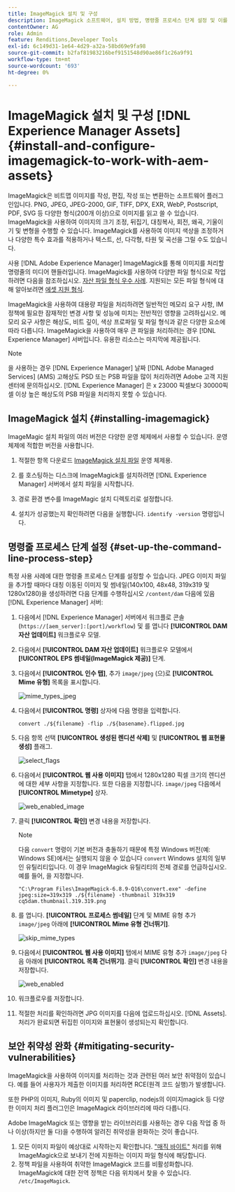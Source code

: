 ```yaml
---
title: ImageMagick 설치 및 구성
description: ImageMagick 소프트웨어, 설치 방법, 명령줄 프로세스 단계 설정 및 이를 사용하여 이미지의 썸네일을 편집, 작성 및 생성하는 방법에 대해 알아봅니다.
contentOwner: AG
role: Admin
feature: Renditions,Developer Tools
exl-id: 6c149d31-1e64-4d29-a32a-58bd69e9fa98
source-git-commit: b2faf81983216bef9151548d90ae86f1c26a9f91
workflow-type: tm+mt
source-wordcount: '693'
ht-degree: 0%

---
```


# ImageMagick 설치 및 구성 [!DNL Experience Manager Assets] {#install-and-configure-imagemagick-to-work-with-aem-assets}

ImageMagick은 비트맵 이미지를 작성, 편집, 작성 또는 변환하는 소프트웨어 플러그인입니다. PNG, JPEG, JPEG-2000, GIF, TIFF, DPX, EXR, WebP, Postscript, PDF, SVG 등 다양한 형식(200개 이상)으로 이미지를 읽고 쓸 수 있습니다. ImageMagick을 사용하여 이미지의 크기 조정, 뒤집기, 대칭복사, 회전, 왜곡, 기울이기 및 변형을 수행할 수 있습니다. ImageMagick를 사용하여 이미지 색상을 조정하거나 다양한 특수 효과를 적용하거나 텍스트, 선, 다각형, 타원 및 곡선을 그릴 수도 있습니다.

사용 [!DNL Adobe Experience Manager] ImageMagick를 통해 이미지를 처리할 명령줄의 미디어 핸들러입니다. ImageMagick를 사용하여 다양한 파일 형식으로 작업하려면 다음을 참조하십시오. [자산 파일 형식 우수 사례](/help/assets/assets-file-format-best-practices.md). 지원되는 모든 파일 형식에 대해 알아보려면 [에셋 지원 형식](/help/assets/assets-formats.md).

ImageMagick을 사용하여 대용량 파일을 처리하려면 일반적인 메모리 요구 사항, IM 정책에 필요한 잠재적인 변경 사항 및 성능에 미치는 전반적인 영향을 고려하십시오. 메모리 요구 사항은 해상도, 비트 깊이, 색상 프로파일 및 파일 형식과 같은 다양한 요소에 따라 다릅니다. ImageMagick을 사용하여 매우 큰 파일을 처리하려는 경우 [!DNL Experience Manager] 서버입니다. 유용한 리소스는 마지막에 제공됩니다.

>[!NOTE]
>
>을 사용하는 경우 [!DNL Experience Manager] 날짜 [!DNL Adobe Managed Services] (AMS) 고해상도 PSD 또는 PSB 파일을 많이 처리하려면 Adobe 고객 지원 센터에 문의하십시오. [!DNL Experience Manager] 은 x 23000 픽셀보다 30000픽셀 이상 높은 해상도의 PSB 파일을 처리하지 못할 수 있습니다.

## ImageMagick 설치 {#installing-imagemagick}

ImageMagic 설치 파일의 여러 버전은 다양한 운영 체제에서 사용할 수 있습니다. 운영 체제에 적합한 버전을 사용합니다.

1. 적절한 항목 다운로드 [ImageMagick 설치 파일](https://www.imagemagick.org/script/download.php) 운영 체제용.
1. 를 호스팅하는 디스크에 ImageMagick를 설치하려면 [!DNL Experience Manager] 서버에서 설치 파일을 시작합니다.

1. 경로 환경 변수를 ImageMagic 설치 디렉토리로 설정합니다.
1. 설치가 성공했는지 확인하려면 다음을 실행합니다. `identify -version` 명령입니다.

## 명령줄 프로세스 단계 설정 {#set-up-the-command-line-process-step}

특정 사용 사례에 대한 명령줄 프로세스 단계를 설정할 수 있습니다. JPEG 이미지 파일을 추가할 때마다 대칭 이동된 이미지 및 썸네일(140x100, 48x48, 319x319 및 1280x1280)을 생성하려면 다음 단계를 수행하십시오 `/content/dam` 다음에 있음 [!DNL Experience Manager] 서버:

1. 다음에서 [!DNL Experience Manager] 서버에서 워크플로 콘솔(`https://[aem_server]:[port]/workflow`) 및 를 엽니다 **[!UICONTROL DAM 자산 업데이트]** 워크플로우 모델.
1. 다음에서 **[!UICONTROL DAM 자산 업데이트]** 워크플로우 모델에서 **[!UICONTROL EPS 썸네일(ImageMagick 제공)]** 단계.
1. 다음에서 **[!UICONTROL 인수 탭]**, 추가 `image/jpeg` (으)로 **[!UICONTROL Mime 유형]** 목록을 표시합니다.

   ![mime_types_jpeg](assets/mime_types_jpeg.png)

1. 다음에서 **[!UICONTROL 명령]** 상자에 다음 명령을 입력합니다.

   `convert ./${filename} -flip ./${basename}.flipped.jpg`

1. 다음 항목 선택 **[!UICONTROL 생성된 렌디션 삭제]** 및 **[!UICONTROL 웹 표현물 생성]** 플래그.

   ![select_flags](assets/select_flags.png)

1. 다음에서 **[!UICONTROL 웹 사용 이미지]** 탭에서 1280x1280 픽셀 크기의 렌디션에 대한 세부 사항을 지정합니다. 또한 다음을 지정합니다. `image/jpeg` 다음에서 **[!UICONTROL Mimetype]** 상자.

   ![web_enabled_image](assets/web_enabled_image.png)

1. 클릭 **[!UICONTROL 확인]** 변경 내용을 저장합니다.

   >[!NOTE]
   >
   >다음 `convert` 명령이 기본 버전과 충돌하기 때문에 특정 Windows 버전(예: Windows SE)에서는 실행되지 않을 수 있습니다 `convert` Windows 설치의 일부인 유틸리티입니다. 이 경우 ImageMagick 유틸리티의 전체 경로를 언급하십시오. 예를 들어, 을 지정합니다.
   >
   >
   >`"C:\Program Files\ImageMagick-6.8.9-Q16\convert.exe" -define jpeg:size=319x319 ./${filename} -thumbnail 319x319 cq5dam.thumbnail.319.319.png`

1. 를 엽니다. **[!UICONTROL 프로세스 썸네일]** 단계 및 MIME 유형 추가 `image/jpeg` 아래에 **[!UICONTROL Mime 유형 건너뛰기]**.

   ![skip_mime_types](assets/skip_mime_types.png)

1. 다음에서 **[!UICONTROL 웹 사용 이미지]** 탭에서 MIME 유형 추가 `image/jpeg` 다음 아래에 **[!UICONTROL 목록 건너뛰기]**. 클릭 **[!UICONTROL 확인]** 변경 내용을 저장합니다.

   ![web_enabled](assets/web_enabled.png)

1. 워크플로우를 저장합니다.

1. 적절한 처리를 확인하려면 JPG 이미지를 다음에 업로드하십시오. [!DNL Assets]. 처리가 완료되면 뒤집힌 이미지와 표현물이 생성되는지 확인합니다.

## 보안 취약성 완화 {#mitigating-security-vulnerabilities}

ImageMagick을 사용하여 이미지를 처리하는 것과 관련된 여러 보안 취약점이 있습니다. 예를 들어 사용자가 제출한 이미지를 처리하면 RCE(원격 코드 실행)가 발생합니다.

또한 PHP의 이미지, Ruby의 이미지 및 paperclip, nodejs의 이미지magick 등 다양한 이미지 처리 플러그인은 ImageMagick 라이브러리에 따라 다릅니다.

Adobe ImageMagick 또는 영향을 받는 라이브러리를 사용하는 경우 다음 작업 중 하나 이상(하지만 둘 다)을 수행하여 알려진 취약성을 완화하는 것이 좋습니다.

1. 모든 이미지 파일이 예상대로 시작하는지 확인합니다. [&quot;매직 바이트&quot;](https://en.wikipedia.org/wiki/List_of_file_signatures) 처리를 위해 ImageMagick으로 보내기 전에 지원하는 이미지 파일 형식에 해당합니다.
1. 정책 파일을 사용하여 취약한 ImageMagick 코드를 비활성화합니다. ImageMagick에 대한 전역 정책은 다음 위치에서 찾을 수 있습니다. `/etc/ImageMagick`.
